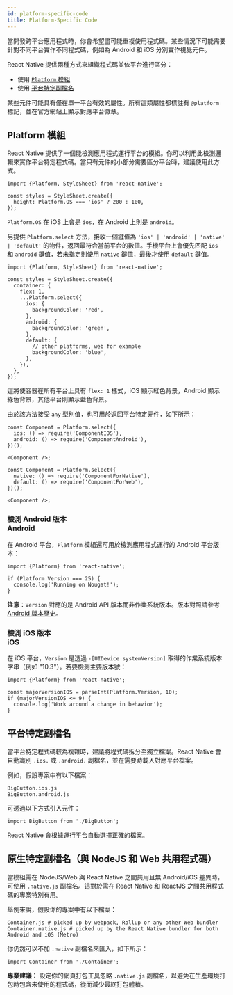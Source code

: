 ```yaml
---
id: platform-specific-code
title: Platform-Specific Code
---
```


當開發跨平台應用程式時，你會希望盡可能重複使用程式碼。某些情況下可能需要針對不同平台實作不同程式碼，例如為 Android 和 iOS 分別實作視覺元件。

React Native 提供兩種方式來組織程式碼並依平台進行區分：

- 使用 [`Platform` 模組](platform-specific-code.md#platform-module)
- 使用 [平台特定副檔名](platform-specific-code.md#platform-specific-extensions)

某些元件可能具有僅在單一平台有效的屬性。所有這類屬性都標註有 `@platform` 標記，並在官方網站上顯示對應平台徽章。

## Platform 模組

React Native 提供了一個能檢測應用程式運行平台的模組。你可以利用此檢測邏輯來實作平台特定程式碼。當只有元件的小部分需要區分平台時，建議使用此方式。

```tsx
import {Platform, StyleSheet} from 'react-native';

const styles = StyleSheet.create({
  height: Platform.OS === 'ios' ? 200 : 100,
});
```

`Platform.OS` 在 iOS 上會是 `ios`，在 Android 上則是 `android`。

另提供 `Platform.select` 方法，接收一個鍵值為 `'ios' | 'android' | 'native' | 'default'` 的物件，返回最符合當前平台的數值。手機平台上會優先匹配 `ios` 和 `android` 鍵值，若未指定則使用 `native` 鍵值，最後才使用 `default` 鍵值。

```tsx
import {Platform, StyleSheet} from 'react-native';

const styles = StyleSheet.create({
  container: {
    flex: 1,
    ...Platform.select({
      ios: {
        backgroundColor: 'red',
      },
      android: {
        backgroundColor: 'green',
      },
      default: {
        // other platforms, web for example
        backgroundColor: 'blue',
      },
    }),
  },
});
```

這將使容器在所有平台上具有 `flex: 1` 樣式，iOS 顯示紅色背景，Android 顯示綠色背景，其他平台則顯示藍色背景。

由於該方法接受 `any` 型別值，也可用於返回平台特定元件，如下所示：

```tsx
const Component = Platform.select({
  ios: () => require('ComponentIOS'),
  android: () => require('ComponentAndroid'),
})();

<Component />;
```

```tsx
const Component = Platform.select({
  native: () => require('ComponentForNative'),
  default: () => require('ComponentForWeb'),
})();

<Component />;
```

### 檢測 Android 版本 <div class="label android" title="此章節與 Android 平台相關">Android</div>

在 Android 平台，`Platform` 模組還可用於檢測應用程式運行的 Android 平台版本：

```tsx
import {Platform} from 'react-native';

if (Platform.Version === 25) {
  console.log('Running on Nougat!');
}
```

**注意**：`Version` 對應的是 Android API 版本而非作業系統版本。版本對照請參考 [Android 版本歷史](https://en.wikipedia.org/wiki/Android_version_history#Overview)。

### 檢測 iOS 版本 <div class="label ios" title="此章節與 iOS 平台相關">iOS</div>

在 iOS 平台，`Version` 是透過 `-[UIDevice systemVersion]` 取得的作業系統版本字串（例如 "10.3"）。若要檢測主要版本號：

```tsx
import {Platform} from 'react-native';

const majorVersionIOS = parseInt(Platform.Version, 10);
if (majorVersionIOS <= 9) {
  console.log('Work around a change in behavior');
}
```

## 平台特定副檔名

當平台特定程式碼較為複雜時，建議將程式碼拆分至獨立檔案。React Native 會自動識別 `.ios.` 或 `.android.` 副檔名，並在需要時載入對應平台檔案。

例如，假設專案中有以下檔案：

```shell
BigButton.ios.js
BigButton.android.js
```

可透過以下方式引入元件：

```tsx
import BigButton from './BigButton';
```

React Native 會根據運行平台自動選擇正確的檔案。

## 原生特定副檔名（與 NodeJS 和 Web 共用程式碼）

當模組需在 NodeJS/Web 與 React Native 之間共用且無 Android/iOS 差異時，可使用 `.native.js` 副檔名。這對於需在 React Native 和 ReactJS 之間共用程式碼的專案特別有用。

舉例來說，假設你的專案中有以下檔案：

```shell
Container.js # picked up by webpack, Rollup or any other Web bundler
Container.native.js # picked up by the React Native bundler for both Android and iOS (Metro)
```

你仍然可以不加 `.native` 副檔名來匯入，如下所示：

```tsx
import Container from './Container';
```

**專業建議：** 設定你的網頁打包工具忽略 `.native.js` 副檔名，以避免在生產環境打包時包含未使用的程式碼，從而減少最終打包體積。